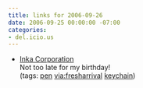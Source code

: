 ```yaml
---
title: links for 2006-09-26
date: 2006-09-25 00:00:00 -07:00
categories:
- del.icio.us
---
```


<ul class="delicious">
	<li>
		<div class="delicious-link"><a href="http://www.inkacorp.com/">Inka Corporation</a></div>
		<div class="delicious-extended">Not too late for my birthday!</div>
		<div class="delicious-tags">(tags: <a href="http://del.icio.us/torrez/pen">pen</a> <a href="http://del.icio.us/torrez/via:fresharrival">via:fresharrival</a> <a href="http://del.icio.us/torrez/keychain">keychain</a>)</div>
	</li>
</ul>
